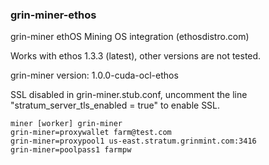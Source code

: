 ### grin-miner-ethos
grin-miner ethOS Mining OS integration (ethosdistro.com)

Works with ethos 1.3.3 (latest), other versions are not tested.

grin-miner version: 1.0.0-cuda-ocl-ethos

SSL disabled in grin-miner.stub.conf, uncomment the line "stratum_server_tls_enabled = true" to enable SSL.

```
miner [worker] grin-miner
grin-miner=proxywallet farm@test.com
grin-miner=proxypool1 us-east.stratum.grinmint.com:3416
grin-miner=poolpass1 farmpw
```

